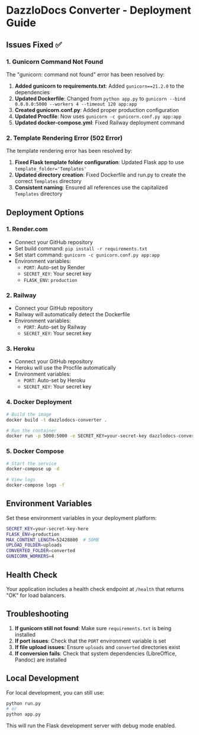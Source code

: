 # DazzloDocs Converter - Deployment Guide

## Issues Fixed ✅

### 1. Gunicorn Command Not Found
The "gunicorn: command not found" error has been resolved by:

1. **Added gunicorn to requirements.txt**: Added `gunicorn==21.2.0` to the dependencies
2. **Updated Dockerfile**: Changed from `python app.py` to `gunicorn --bind 0.0.0.0:5000 --workers 4 --timeout 120 app:app`
3. **Created gunicorn.conf.py**: Added proper production configuration
4. **Updated Procfile**: Now uses `gunicorn -c gunicorn.conf.py app:app`
5. **Updated docker-compose.yml**: Fixed Railway deployment command

### 2. Template Rendering Error (502 Error)
The template rendering error has been resolved by:

1. **Fixed Flask template folder configuration**: Updated Flask app to use `template_folder='Templates'`
2. **Updated directory creation**: Fixed Dockerfile and run.py to create the correct `Templates` directory
3. **Consistent naming**: Ensured all references use the capitalized `Templates` directory

## Deployment Options

### 1. Render.com
- Connect your GitHub repository
- Set build command: `pip install -r requirements.txt`
- Set start command: `gunicorn -c gunicorn.conf.py app:app`
- Environment variables:
  - `PORT`: Auto-set by Render
  - `SECRET_KEY`: Your secret key
  - `FLASK_ENV`: `production`

### 2. Railway
- Connect your GitHub repository
- Railway will automatically detect the Dockerfile
- Environment variables:
  - `PORT`: Auto-set by Railway
  - `SECRET_KEY`: Your secret key

### 3. Heroku
- Connect your GitHub repository
- Heroku will use the Procfile automatically
- Environment variables:
  - `PORT`: Auto-set by Heroku
  - `SECRET_KEY`: Your secret key

### 4. Docker Deployment
```bash
# Build the image
docker build -t dazzlodocs-converter .

# Run the container
docker run -p 5000:5000 -e SECRET_KEY=your-secret-key dazzlodocs-converter
```

### 5. Docker Compose
```bash
# Start the service
docker-compose up -d

# View logs
docker-compose logs -f
```

## Environment Variables

Set these environment variables in your deployment platform:

```bash
SECRET_KEY=your-secret-key-here
FLASK_ENV=production
MAX_CONTENT_LENGTH=52428800  # 50MB
UPLOAD_FOLDER=uploads
CONVERTED_FOLDER=converted
GUNICORN_WORKERS=4
```

## Health Check

Your application includes a health check endpoint at `/health` that returns "OK" for load balancers.

## Troubleshooting

1. **If gunicorn still not found**: Make sure `requirements.txt` is being installed
2. **If port issues**: Check that the `PORT` environment variable is set
3. **If file upload issues**: Ensure `uploads` and `converted` directories exist
4. **If conversion fails**: Check that system dependencies (LibreOffice, Pandoc) are installed

## Local Development

For local development, you can still use:
```bash
python run.py
# or
python app.py
```

This will run the Flask development server with debug mode enabled. 